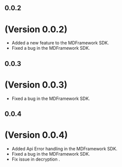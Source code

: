 ## 0.0.2
# (Version 0.0.2)
- Added a new feature to the MDFramework SDK.
- Fixed a bug in the MDFramework SDK.

## 0.0.3
# (Version 0.0.3)
- Fixed a bug in the MDFramework SDK.

## 0.0.4
# (Version 0.0.4)
- Added Api Error handling in the MDFramework SDK.
- Fixed a bug in the MDFramework SDK.
- Fix issue in decryption .




